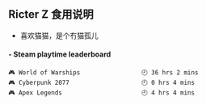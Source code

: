 ## Ricter Z 食用说明
- 喜欢猫猫，是个冇猫孤儿

<!-- steam-box start -->
#### - Steam playtime leaderboard
```text
🎮 World of Warships                 🕘 36 hrs 2 mins
🎮 Cyberpunk 2077                    🕘 0 hrs 4 mins
🎮 Apex Legends                      🕘 4 hrs 4 mins
```
<!-- Powered by https://github.com/YouEclipse/steam-box . -->
<!-- steam-box end -->

